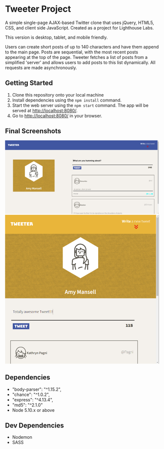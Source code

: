 # Tweeter Project

A simple single-page AJAX-based Twitter clone that uses jQuery, HTML5, CSS, and client side JavaScript. Created as a project for Lighthouse Labs.

This version is desktop, tablet, and mobile friendly.

Users can create short posts of up to 140 characters and have them append to the main page. Posts are sequential, with the most recent posts appearing at the top of the page. Tweeter fetches a list of posts from a simplified 'server' and allows users to add posts to this list dynamically. All requests are made asynchronously.

## Getting Started

1. Clone this repository onto your local machine 
2. Install dependencies using the `npm install` command.
3. Start the web server using the `npm start` command. The app will be served at <http://localhost:8080/>.
4. Go to <http://localhost:8080/> in your browser.

## Final Screenshots

!["screenshot of Desktop view"](https://github.com/pheyboer/tweeter/blob/master/docs/Desktop.png?raw=true)
!["Screenshot of Mobile view"](https://github.com/pheyboer/tweeter/blob/master/docs/Mobile.png?raw=true)

## Dependencies

- "body-parser": "^1.15.2",
- "chance": "^1.0.2",
- "express": "^4.13.4",
- "md5": "^2.1.0"
- Node 5.10.x or above

## Dev Dependencies

- Nodemon
- SASS